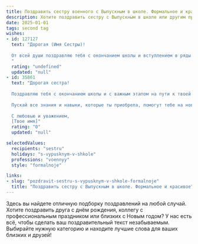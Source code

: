 ```yaml
---
title: Поздравить сестру военного с Выпускным в школе. Формальное и красивое
description: Хотите поздравить сестру с Выпускным в школе или другим праздником? Наш ИИ создаст незабываемое поздравление, а вы обязательно выделитесь среди других.  
date: 2025-01-01
tags: second tag
wishes:
- id: 127127
  text: "Дорогая (Имя Сестры)!
  
  От всей души поздравляю тебя с окончанием школы и вступлением в ряды Вооружённых Сил!  Пусть этот день станет началом новой, яркой и героической страницы твоей жизни.  Желаю тебе успехов в службе, верных товарищей, крепкого здоровья и достижения всех поставленных целей.  Горжусь тобой!
  "
  rating: "undefined"
  updated: "null"
- id: 35861
  text: "Дорогая сестра!
  
  Поздравляю тебя с окончанием школы и с важным этапом на пути к твоей мечте! Выпускной — это не только торжественное событие, но и начало новой, захватывающей главы в твоей жизни. Твое стремление выбрать профессию военного вдохновляет и вызывает уважение. Это требует силы духа, смелости и целеустремленности, и я уверен(а), что ты справишься с любыми вызовами.
  
  Пускай все знания и навыки, которые ты приобрела, помогут тебе на новом этапе. Желаю тебе уверенности в своих силах, удачи в обучении и реализации всех задуманных планов. Пусть впереди будет много ярких моментов, свершений и побед!
  
  С любовью и уважением,
  [Твое имя]"
  rating: "0"
  updated: "null"

selectedValues:
  recipients: "sestru"
  holidays: "s-vypusknym-v-shkole"
  professions: "voennyy"
  style: "formalnoje"

links:
- slug: "pozdravit-sestru-s-vypusknym-v-shkole-formalnoje"
  title: "Поздравить сестру с Выпускным в школе. Формальное и красивое"
---
```


Здесь вы найдете отличную подборку поздравлений на любой случай. 
Хотите поздравить друга с днём рождения, коллегу с профессиональным праздником или близких с Новым годом? У нас есть всё, чтобы сделать ваш поздравительный текст незабываемым. Выбирайте нужную категорию и находите лучшие слова для ваших близких и друзей!

